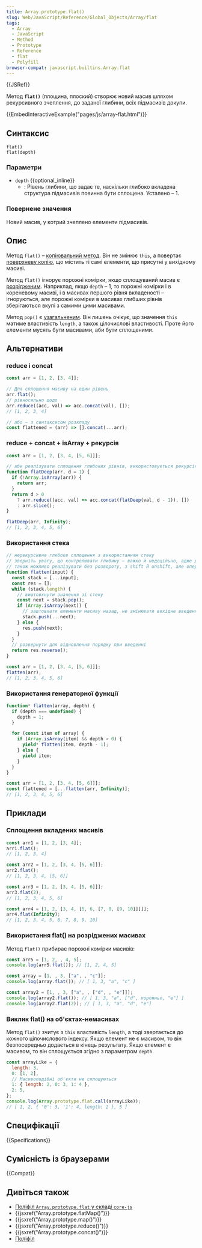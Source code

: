 ```yaml
---
title: Array.prototype.flat()
slug: Web/JavaScript/Reference/Global_Objects/Array/flat
tags:
  - Array
  - JavaScript
  - Method
  - Prototype
  - Reference
  - flat
  - Polyfill
browser-compat: javascript.builtins.Array.flat
---
```


{{JSRef}}

Метод **`flat()`** (площина, плоский) створює новий масив шляхом рекурсивного зчеплення, до заданої глибини, всіх підмасивів докупи.

{{EmbedInteractiveExample("pages/js/array-flat.html")}}

## Синтаксис

```js-nolint
flat()
flat(depth)
```

### Параметри

- `depth` {{optional_inline}}
  - : Рівень глибини, що задає те, наскільки глибоко вкладена структура підмасивів повинна бути сплощена.
    Усталено – 1.

### Повернене значення

Новий масив, у котрий зчеплено елементи підмасивів.

## Опис

Метод `flat()` – [копіювальний метод](/uk/docs/Web/JavaScript/Reference/Global_Objects/Array#kopiiuvalni-ta-zminiuvalni-metody). Він не змінює `this`, а повертає [поверхневу копію](/uk/docs/Glossary/Shallow_copy), що містить ті самі елементи, що присутні у вихідному масиві.

Метод `flat()` ігнорує порожні комірки, якщо сплощуваний масив є [розрідженим](/uk/docs/Web/JavaScript/Guide/Indexed_collections#rozridzheni-masyvy). Наприклад, якщо `depth` – 1, то порожні комірки і в кореневому масиві, і в масивах першого рівня вкладеності – ігноруються, але порожні комірки в масивах глибших рівнів зберігаються вкупі з самими цими масивами.

Метод `pop()` є [узагальненим](/uk/docs/Web/JavaScript/Reference/Global_Objects/Array#uzahalneni-metody-masyvu). Він лишень очікує, що значення `this` матиме властивість `length`, а також цілочислові властивості. Проте його елементи мусять бути масивами, аби бути сплощеними.

## Альтернативи

### reduce і concat

```js
const arr = [1, 2, [3, 4]];

// Для сплощення масиву на один рівень
arr.flat();
// рівносильно щодо
arr.reduce((acc, val) => acc.concat(val), []);
// [1, 2, 3, 4]

// або – з синтаксисом розкладу
const flattened = (arr) => [].concat(...arr);
```

### reduce + concat + isArray + рекурсія

```js
const arr = [1, 2, [3, 4, [5, 6]]];

// аби реалізувати сплощення глибоких рівнів, використовується рекурсія з reduce і concat
function flatDeep(arr, d = 1) {
  if (!Array.isArray(arr)) {
    return arr;
  }
  return d > 0
    ? arr.reduce((acc, val) => acc.concat(flatDeep(val, d - 1)), [])
    : arr.slice();
}

flatDeep(arr, Infinity);
// [1, 2, 3, 4, 5, 6]
```

### Використання стека

```js
// нерекурсивне глибоке сплощення з використанням стеку
// зверніть увагу, що контролювати глибину – важко й недоцільно, адже довелось би позначити КОЖНЕ значення його глибиною
// також можливо реалізувати без розвороту, з shift й unshift, але операції масивів на кінці зазвичай швидші
function flatten(input) {
  const stack = [...input];
  const res = [];
  while (stack.length) {
    // виштовхнути значення зі стеку
    const next = stack.pop();
    if (Array.isArray(next)) {
      // заштовхати елементи масиву назад, не змінювати вихідне введення
      stack.push(...next);
    } else {
      res.push(next);
    }
  }
  // розвернути для відновлення порядку при введенні
  return res.reverse();
}

const arr = [1, 2, [3, 4, [5, 6]]];
flatten(arr);
// [1, 2, 3, 4, 5, 6]
```

### Використання генераторної функції

```js
function* flatten(array, depth) {
  if (depth === undefined) {
    depth = 1;
  }

  for (const item of array) {
    if (Array.isArray(item) && depth > 0) {
      yield* flatten(item, depth - 1);
    } else {
      yield item;
    }
  }
}

const arr = [1, 2, [3, 4, [5, 6]]];
const flattened = [...flatten(arr, Infinity)];
// [1, 2, 3, 4, 5, 6]
```

## Приклади

### Сплощення вкладених масивів

```js
const arr1 = [1, 2, [3, 4]];
arr1.flat();
// [1, 2, 3, 4]

const arr2 = [1, 2, [3, 4, [5, 6]]];
arr2.flat();
// [1, 2, 3, 4, [5, 6]]

const arr3 = [1, 2, [3, 4, [5, 6]]];
arr3.flat(2);
// [1, 2, 3, 4, 5, 6]

const arr4 = [1, 2, [3, 4, [5, 6, [7, 8, [9, 10]]]]];
arr4.flat(Infinity);
// [1, 2, 3, 4, 5, 6, 7, 8, 9, 10]
```

### Використання flat() на розріджених масивах

Метод `flat()` прибирає порожні комірки масивів:

```js
const arr5 = [1, 2, , 4, 5];
console.log(arr5.flat()); // [1, 2, 4, 5]

const array = [1, , 3, ["a", , "c"]];
console.log(array.flat()); // [ 1, 3, "a", "c" ]

const array2 = [1, , 3, ["a", , ["d", , "e"]]];
console.log(array2.flat()); // [ 1, 3, "a", ["d", порожньо, "e"] ]
console.log(array2.flat(2)); // [ 1, 3, "a", "d", "e"]
```

### Виклик flat() на об'єктах-немасивах

Метод `flat()` зчитує з `this` властивість `length`, а тоді звертається до кожного цілочислового індексу. Якщо елемент не є масивом, то він безпосередньо додається в кінець результату. Якщо елемент є масивом, то він сплощується згідно з параметром `depth`.

```js
const arrayLike = {
  length: 3,
  0: [1, 2],
  // Масивоподібні об'єкти не сплощуються
  1: { length: 2, 0: 3, 1: 4 },
  2: 5,
};
console.log(Array.prototype.flat.call(arrayLike));
// [ 1, 2, { '0': 3, '1': 4, length: 2 }, 5 ]
```

## Специфікації

{{Specifications}}

## Сумісність із браузерами

{{Compat}}

## Дивіться також

- [Поліфіл `Array.prototype.flat` у складі `core-js`](https://github.com/zloirock/core-js#ecmascript-array)
- {{jsxref("Array.prototype.flatMap()")}}
- {{jsxref("Array.prototype.map()")}}
- {{jsxref("Array.prototype.reduce()")}}
- {{jsxref("Array.prototype.concat()")}}
- [Поліфіл](https://github.com/behnammodi/polyfill/blob/master/array.polyfill.js)
